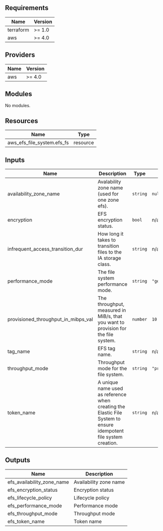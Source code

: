 ## Requirements

| Name | Version |
|------|---------|
|terraform| >= 1.0 |
|aws| >= 4.0 |

## Providers

| Name | Version |
|------|---------|
|aws| >= 4.0 |

## Modules

No modules.

## Resources

| Name | Type |
|------|------|
|aws_efs_file_system.efs_fs| resource |

## Inputs

| Name | Description | Type | Default | Required |
|------|-------------|------|---------|:--------:|
|availability\_zone\_name| Avalability zone name (used for one zone efs). | `string` | `null` | no |
|encryption| EFS encryption status. | `bool` | n/a | yes |
|infrequent\_access\_transition\_dur| How long it takes to transition files to the IA storage class. | `string` | n/a | yes |
|performance\_mode| The file system performance mode. | `string` | `"generalPurpose"` | no |
|provisioned\_throughput\_in\_mibps\_val| The throughput, measured in MiB/s, that you want to provision for the file system. | `number` | `10` | no |
|tag\_name| EFS tag name. | `string` | n/a | yes |
|throughput\_mode| Throughput mode for the file system. | `string` | `"provisioned"` | no |
|token\_name| A unique name used as reference when creating the Elastic File System to ensure idempotent file system creation. | `string` | n/a | yes |

## Outputs

| Name | Description |
|------|-------------|
|efs\_availability\_zone\_name| Availability zone name |
|efs\_encryption\_status| Encryption status |
|efs\_lifecycle\_policy| Lifecycle policy |
|efs\_performance\_mode| Performance mode |
|efs\_throughput\_mode| Throughput mode |
|efs\_token\_name| Token name |